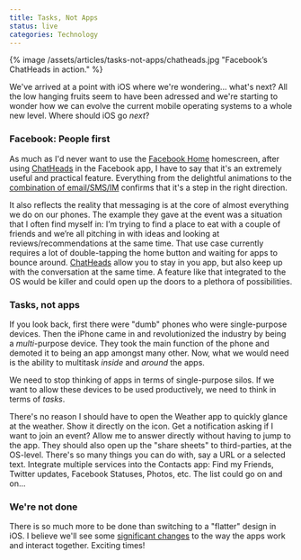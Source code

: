 ```yaml
---
title: Tasks, Not Apps
status: live
categories: Technology
---
```


{% image /assets/articles/tasks-not-apps/chatheads.jpg "Facebook’s ChatHeads in action." %}

We've arrived at a point with iOS where we're wondering... what's next? All the low hanging fruits seem to have been adressed and we're starting to wonder how we can evolve the current mobile operating systems to a whole new level. Where should iOS go *next*?

### Facebook: People first

As much as I'd never want to use the [Facebook Home][FB Home] homescreen, after using [ChatHeads][FB Home] in the Facebook app, I have to say that it's an extremely useful and practical feature. Everything from the delightful animations to the [combination of email/SMS/IM][Ramy's post] confirms that it's a step in the right direction.

It also reflects the reality that messaging is at the core of almost everything we do on our phones. The example they gave at the event was a situation that I often find myself in: I’m trying to find a place to eat with a couple of friends and we’re all pitching in with ideas and looking at reviews/recommendations at the same time. That use case currently requires a lot of double-tapping the home button and waiting for apps to bounce around. [ChatHeads][FB Home] allow you to stay in you app, but also keep up with the conversation at the same time. A feature like that integrated to the OS would be killer and could open up the doors to a plethora of possibilities.

### Tasks, not apps

If you look back, first there were "dumb" phones who were single-purpose devices. Then the iPhone came in and revolutionized the industry by being a *multi*-purpose device. They took the main function of the phone and demoted it to being an app amongst many other. Now, what we would need is the ability to multitask *inside* and *around* the apps.

We need to stop thinking of apps in terms of single-purpose silos. If we want to allow these devices to be used productively, we need to think in terms of *tasks*.

There's no reason I should have to open the Weather app to quickly glance at the weather. Show it directly on the icon. Get a notification asking if I want to join an event? Allow me to answer directly without having to jump to the app. They should also open up the "share sheets" to third-parties, at the OS-level. There's so many things you can do with, say a URL or a selected text. Integrate multiple services into the Contacts app: Find my Friends, Twitter updates, Facebook Statuses, Photos, etc. The list could go on and on...

### We're not done

There is so much more to be done than switching to a "flatter" design in iOS. I believe we'll see some [significant changes][Branch] to the way the apps work and interact together. Exciting times!

[FB Home]: https://www.facebook.com/home
[Ramy's post]: https://medium.com/design-ux/4a1dcbc12b3b
[Branch]: http://branch.com/b/apple-to-begin-iphone-production-this-quarter
